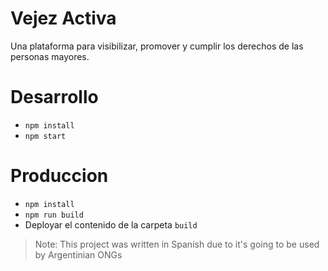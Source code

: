 # Vejez Activa
Una plataforma para visibilizar, promover y cumplir los derechos de las personas mayores.

# Desarrollo
* `npm install`
* `npm start`


# Produccion
* `npm install`
* `npm run build`
* Deployar el contenido de la carpeta `build`

> Note: This project was written in Spanish due to it's going to be used by Argentinian ONGs
